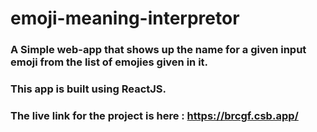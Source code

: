 # emoji-meaning-interpretor
### A Simple web-app that shows up the name for a given input emoji from the list of emojies given in it.
### This app is built using ReactJS.
### The live link for the project is here : https://brcgf.csb.app/


